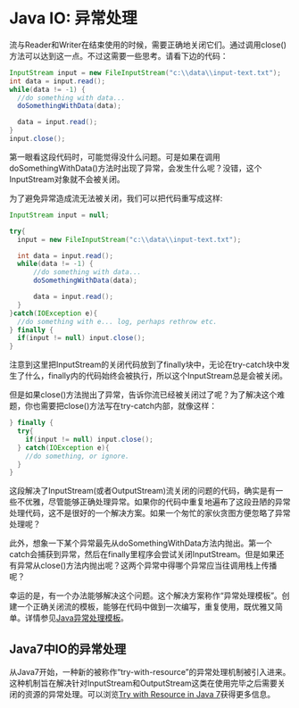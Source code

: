 # Java IO: 异常处理

流与Reader和Writer在结束使用的时候，需要正确地关闭它们。通过调用close()方法可以达到这一点。不过这需要一些思考。请看下边的代码：

```java
InputStream input = new FileInputStream("c:\\data\\input-text.txt");
int data = input.read();
while(data != -1) {
  //do something with data...
  doSomethingWithData(data);

  data = input.read();
}
input.close();
```

第一眼看这段代码时，可能觉得没什么问题。可是如果在调用doSomethingWithData()方法时出现了异常，会发生什么呢？没错，这个InputStream对象就不会被关闭。

为了避免异常造成流无法被关闭，我们可以把代码重写成这样:

```java
InputStream input = null;

try{
  input = new FileInputStream("c:\\data\\input-text.txt");

  int data = input.read();
  while(data != -1) {
      //do something with data...
      doSomethingWithData(data);

      data = input.read();
  }
}catch(IOException e){
  //do something with e... log, perhaps rethrow etc.
} finally {
  if(input != null) input.close();
}
```

注意到这里把InputStream的关闭代码放到了finally块中，无论在try-catch块中发生了什么，finally内的代码始终会被执行，所以这个InputStream总是会被关闭。

但是如果close()方法抛出了异常，告诉你流已经被关闭过了呢？为了解决这个难题，你也需要把close()方法写在try-catch内部，就像这样：

```java
} finally {
  try{
    if(input != null) input.close();
  } catch(IOException e){
    //do something, or ignore.
  }
}
```

这段解决了InputStream(或者OutputStream)流关闭的问题的代码，确实是有一些不优雅，尽管能够正确处理异常。如果你的代码中重复地遍布了这段丑陋的异常处理代码，这不是很好的一个解决方案。如果一个匆忙的家伙贪图方便忽略了异常处理呢？

此外，想象一下某个异常最先从doSomethingWithData方法内抛出。第一个catch会捕获到异常，然后在finally里程序会尝试关闭InputStream。但是如果还有异常从close()方法内抛出呢？这两个异常中得哪个异常应当往调用栈上传播呢？

幸运的是，有一个办法能够解决这个问题。这个解决方案称作“异常处理模板”。创建一个正确关闭流的模板，能够在代码中做到一次编写，重复使用，既优雅又简单。详情参见[Java异常处理模板](http://tutorials.jenkov.com/java-exception-handling/exception-handling-templates.html)。

## Java7中IO的异常处理

从Java7开始，一种新的被称作“try-with-resource”的异常处理机制被引入进来。这种机制旨在解决针对InputStream和OutputStream这类在使用完毕之后需要关闭的资源的异常处理。可以浏览[Try with Resource in Java 7](http://tutorials.jenkov.com/java-exception-handling/try-with-resources.html)获得更多信息。

